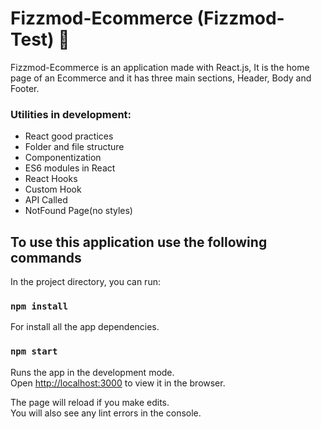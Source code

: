 # Fizzmod-Ecommerce (Fizzmod-Test) 💚

Fizzmod-Ecommerce is an application made with React.js, It is the home page of an Ecommerce and it has three main sections, Header, Body and Footer.

### Utilities in development:

- React good practices
- Folder and file structure
- Componentization
- ES6 modules in React
- React Hooks
- Custom Hook
- API Called
- NotFound Page(no styles)

## To use this application use the following commands

In the project directory, you can run:

### `npm install`

For install all the app dependencies.

### `npm start`

Runs the app in the development mode.<br />
Open [http://localhost:3000](http://localhost:3000) to view it in the browser.

The page will reload if you make edits.<br />
You will also see any lint errors in the console.
